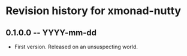 # Revision history for xmonad-nutty

## 0.1.0.0 -- YYYY-mm-dd

* First version. Released on an unsuspecting world.
